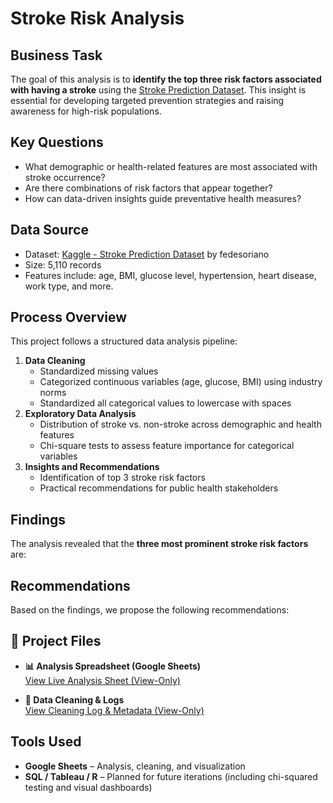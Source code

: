 # Stroke Risk Analysis

## Business Task

The goal of this analysis is to **identify the top three risk factors associated with having a stroke** using the [Stroke Prediction Dataset](https://www.kaggle.com/datasets/fedesoriano/stroke-prediction-dataset). This insight is essential for developing targeted prevention strategies and raising awareness for high-risk populations.

## Key Questions

- What demographic or health-related features are most associated with stroke occurrence?
- Are there combinations of risk factors that appear together?
- How can data-driven insights guide preventative health measures?

## Data Source

- Dataset: [Kaggle - Stroke Prediction Dataset](https://www.kaggle.com/datasets/fedesoriano/stroke-prediction-dataset) by fedesoriano  
- Size: 5,110 records  
- Features include: age, BMI, glucose level, hypertension, heart disease, work type, and more.

## Process Overview

This project follows a structured data analysis pipeline:
1. **Data Cleaning**  
   - Standardized missing values  
   - Categorized continuous variables (age, glucose, BMI) using industry norms  
   - Standardized all categorical values to lowercase with spaces  
2. **Exploratory Data Analysis**  
   - Distribution of stroke vs. non-stroke across demographic and health features  
   - Chi-square tests to assess feature importance for categorical variables  
3. **Insights and Recommendations**  
   - Identification of top 3 stroke risk factors  
   - Practical recommendations for public health stakeholders

## Findings

The analysis revealed that the **three most prominent stroke risk factors** are:



## Recommendations

Based on the findings, we propose the following recommendations:



## 📎 Project Files

- **📊 Analysis Spreadsheet (Google Sheets)**  
  [View Live Analysis Sheet (View-Only)](https://docs.google.com/spreadsheets/d/1ctsUU9V53j5OOZTHkQxE0CU2JSFrc1PsuKVmsW1NAZ8/edit?usp=sharing)

- **🧹 Data Cleaning & Logs**  
  [View Cleaning Log & Metadata (View-Only)](https://docs.google.com/spreadsheets/d/10xvJDy8NIGSjSsWIwlzbhit-OUnhHeAAujyOldLGtQc/edit?usp=sharing)


## Tools Used

- **Google Sheets** – Analysis, cleaning, and visualization  
- **SQL / Tableau / R** – Planned for future iterations (including chi-squared testing and visual dashboards)

